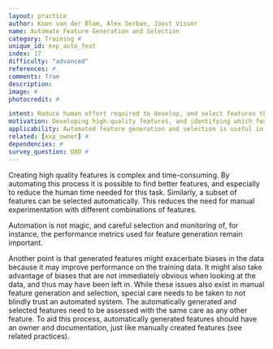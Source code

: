 ```yaml
---
layout: practice
author: Koen van der Blom, Alex Serban, Joost Visser
name: Automate Feature Generation and Selection
category: Training #
unique_id: exp_auto_feat
index: 17
difficulty: "advanced"
references: #
comments: True
description:
image: #
photocredit: #

intent: Reduce human effort required to develop, and select features through automation. #
motivation: Developing high-quality features, and identifying which feature combinations are most useful is a time consuming task. While human validation is still needed for automatically generated or selected features, automation can greatly reduce the total effort required. #
applicability: Automated feature generation and selection is useful in any machine learning application where features are used, as long as the expertise is available to assess the quality of what is generated. #
related: [exp_owner] #
dependencies: #
survey_question: Q80 #
---
```


Creating high quality features is complex and time-consuming. By automating this process it is possible to find better features, and especially to reduce the human time needed for this task. Similarly, a subset of features can be selected automatically. This reduces the need for manual experimentation with different combinations of features.

Automation is not magic, and careful selection and monitoring of, for instance, the performance metrics used for feature generation remain important.

Another point is that generated features might exacerbate biases in the data because it may improve performance on the training data. It might also take advantage of biases that are not immediately obvious when looking at the data, and thus may have been left in. While these issues also exist in manual feature generation and selection, special care needs to be taken to not blindly trust an automated system. The automatically generated and selected features need to be assessed with the same care as any other feature. To aid this process, automatically generated features should have an owner and documentation, just like manually created features (see related practices).

